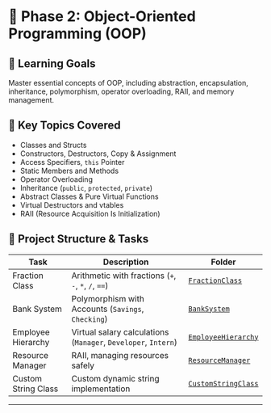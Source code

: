 # 🚧 Phase 2: Object-Oriented Programming (OOP)

## 🎯 Learning Goals
Master essential concepts of OOP, including abstraction, encapsulation, inheritance, polymorphism, operator overloading, RAII, and memory management.

## 📘 Key Topics Covered
- Classes and Structs
- Constructors, Destructors, Copy & Assignment
- Access Specifiers, `this` Pointer
- Static Members and Methods
- Operator Overloading
- Inheritance (`public`, `protected`, `private`)
- Abstract Classes & Pure Virtual Functions
- Virtual Destructors and vtables
- RAII (Resource Acquisition Is Initialization)

## 📁 Project Structure & Tasks

| Task                    | Description                                                      | Folder                 |
|-------------------------|------------------------------------------------------------------|------------------------|
| Fraction Class          | Arithmetic with fractions (`+`, `-`, `*`, `/`, `==`)             | [`FractionClass`](./FractionClass) |
| Bank System             | Polymorphism with Accounts (`Savings`, `Checking`)               | [`BankSystem`](./BankSystem) |
| Employee Hierarchy      | Virtual salary calculations (`Manager`, `Developer`, `Intern`)   | [`EmployeeHierarchy`](./EmployeeHierarchy) |
| Resource Manager        | RAII, managing resources safely                                  | [`ResourceManager`](./ResourceManager) |
| Custom String Class     | Custom dynamic string implementation                             | [`CustomStringClass`](./CustomStringClass) |

---

